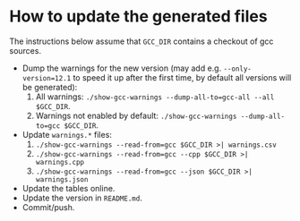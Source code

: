 How to update the generated files
=================================

The instructions below assume that `GCC_DIR` contains a checkout of gcc
sources.

- Dump the warnings for the new version (may add e.g. `--only-version=12.1` to
  speed it up after the first time, by default all versions will be generated):
  1. All warnings: `./show-gcc-warnings --dump-all-to=gcc-all --all $GCC_DIR`.
  1. Warnings not enabled by default: `./show-gcc-warnings --dump-all-to=gcc $GCC_DIR`.
- Update `warnings.*` files:
  1. `./show-gcc-warnings --read-from=gcc $GCC_DIR >| warnings.csv`
  1. `./show-gcc-warnings --read-from=gcc --cpp $GCC_DIR >| warnings.cpp`
  1. `./show-gcc-warnings --read-from=gcc --json $GCC_DIR >| warnings.json`
- Update the tables online.
- Update the version in `README.md`.
- Commit/push.
